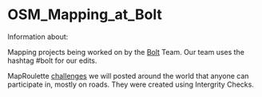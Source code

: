 # OSM_Mapping_at_Bolt

Information about:

Mapping projects being worked on by the [Bolt](https://github.com/ina-humeniuc/OSM_Mapping_at_Bolt/wiki/Bolt-team) Team. Our team uses the hashtag #bolt for our edits.

MapRoulette [challenges](https://github.com/ina-humeniuc/OSM_Mapping_at_Bolt/wiki/MapRoulette-Challenges) we will posted around the world that anyone can participate in, mostly on roads. They were created using Intergrity Checks.

